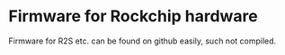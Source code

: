 # Firmware for Rockchip hardware

Firmware for R2S etc. can be found on github easily, such not compiled.
